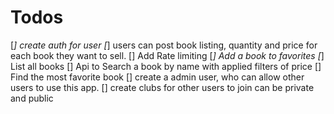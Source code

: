 # Todos
[*] create auth for user
[*] users can post book listing, quantity and price for each book they want to sell.
[] Add Rate limiting
[*] Add a book to favorites
[*] List all books
[] Api to Search a book by name with applied filters of price
[] Find the most favorite book
[] create a admin user, who can allow other users to use this app.
[] create clubs for other users to join can be private and public